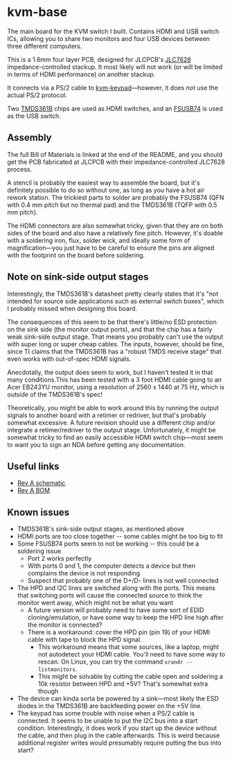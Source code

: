 # kvm-base
The main board for the KVM switch I built. Contains HDMI and USB switch ICs, allowing you to share two monitors and four USB devices between three different computers.

This is a 1.6mm four layer PCB, designed for JLCPCB's [JLC7628](https://jlcpcb.com/quote/pcbOrderFaq/PCB%20Stackup) impedance-controlled stackup. It most likely will not work (or will be limited in terms of HDMI performance) on another stackup.

It connects via a PS/2 cable to [kvm-keypad](https://github.com/thatoddmailbox/kvm-keypad)&mdash;however, it does _not_ use the actual PS/2 protocol.

Two [TMDS361B](https://www.ti.com/lit/ds/symlink/tmds361b.pdf) chips are used as HDMI switches, and an [FSUSB74](https://www.onsemi.com/pub/Collateral/FSUSB74-D.pdf) is used as the USB switch.

## Assembly
The full Bill of Materials is linked at the end of the README, and you should get the PCB fabricated at JLCPCB with their impedance-controlled JLC7628 process.

A stencil is probably the easiest way to assemble the board, but it's definitely possible to do so without one, as long as you have a hot air rework station. The trickiest parts to solder are probably the FSUSB74 (QFN with 0.4 mm pitch but no thermal pad) and the TMDS361B (TQFP with 0.5 mm pitch).

The HDMI connectors are also somewhat tricky, given that they are on both sides of the board and also have a relatively fine pitch. However, it's doable with a soldering iron, flux, solder wick, and ideally some form of magnification&mdash;you just have to be careful to ensure the pins are aligned with the footprint on the board before soldering.

## Note on sink-side output stages
Interestingly, the TMDS361B's datasheet pretty clearly states that it's "not intended for source side applications such as external switch boxes", which I probably missed when designing this board.

The consequences of this seem to be that there's little/no ESD protection on the sink side (the monitor output ports), and that the chip has a fairly weak sink-side output stage. That means you probably can't use the output with super long or super cheap cables. The inputs, however, should be fine, since TI claims that the TMDS361B has a "robust TMDS receive stage" that even works with out-of-spec HDMI signals.

Anecdotally, the output does seem to work, but I haven't tested it in that many conditions.This has been tested with a 3 foot HDMI cable going to an Acer EB243YU monitor, using a resolution of 2560 x 1440 at 75 Hz, which is outside of the TMDS361B's spec!

Theoretically, you might be able to work around this by running the output signals to another board with a retimer or redriver, but that's probably somewhat excessive. A future revision should use a different chip and/or integrate a retimer/redriver to the output stage. Unfortunately, it might be somewhat tricky to find an easily accessible HDMI switch chip&mdash;most seem to want you to sign an NDA before getting any documentation.

## Useful links
* [Rev A schematic](./mfg/revA/kvm-base.pdf)
* [Rev A BOM](./mfg/revA/kvm-base.csv)

## Known issues
* TMDS361B's sink-side output stages, as mentioned above
* HDMI ports are too close together -- some cables might be too big to fit
* Some FSUSB74 ports seem to not be working -- this could be a soldering issue
	* Port 2 works perfectly
	* With ports 0 and 1, the computer detects a device but then complains the device is not responding
	* Suspect that probably one of the D+/D- lines is not well connected
* The HPD and I2C lines are switched along with the ports. This means that switching ports will cause the connected source to think the monitor went away, which might not be what you want
	* A future version will probably need to have some sort of EDID cloning/emulation, or have some way to keep the HPD line high after the monitor is connected?
	* There is a workaround: cover the HPD pin (pin 19) of your HDMI cable with tape to block the HPD signal.
		* This workaround means that some sources, like a laptop, might not autodetect your HDMI cable. You'll need to have some way to rescan. On Linux, you can try the command `xrandr --listmonitors`.
		* This might be solvable by cutting the cable open and soldering a 10k resistor between HPD and +5V? That's somewhat extra though
* The device can kinda sorta be powered by a sink&mdash;most likely the ESD diodes in the TMDS361B are backfeeding power on the +5V line.
* The keypad has some trouble with noise when a PS/2 cable is connected. It seems to be unable to put the I2C bus into a start condition. Interestingly, it does work if you start up the device without the cable, and then plug in the cable afterwards. This is weird because additional register writes would presumably require putting the bus into start?